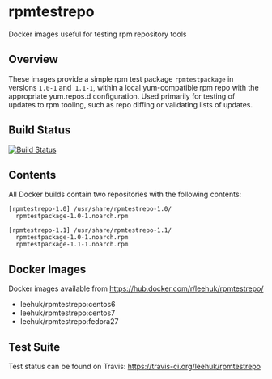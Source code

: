 # rpmtestrepo
Docker images useful for testing rpm repository tools

## Overview
These images provide a simple rpm test package `rpmtestpackage` in versions 
`1.0-1` and` 1.1-1`, within a local yum-compatible rpm repo with the appropriate 
yum.repos.d configuration. Used primarily for testing of updates to rpm 
tooling, such as repo diffing or validating lists of updates.

## Build Status
[![Build Status](https://travis-ci.org/leehuk/rpmtestrepo.svg?branch=master)](https://travis-ci.org/leehuk/rpmtestrepo)

## Contents
All Docker builds contain two repositories with the following contents:
```
[rpmtestrepo-1.0] /usr/share/rpmtestrepo-1.0/
  rpmtestpackage-1.0-1.noarch.rpm
  
[rpmtestrepo-1.1] /usr/share/rpmtestrepo-1.1/
  rpmtestpackage-1.0-1.noarch.rpm
  rpmtestpackage-1.1-1.noarch.rpm
```

## Docker Images
Docker images available from https://hub.docker.com/r/leehuk/rpmtestrepo/
* leehuk/rpmtestrepo:centos6
* leehuk/rpmtestrepo:centos7
* leehuk/rpmtestrepo:fedora27

## Test Suite
Test status can be found on Travis: https://travis-ci.org/leehuk/rpmtestrepo
